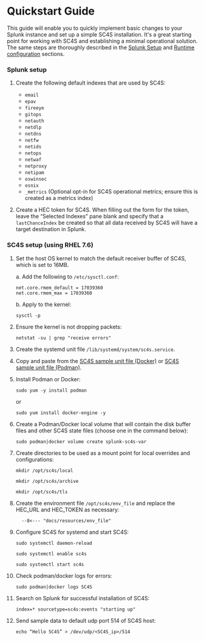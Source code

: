 # Quickstart Guide

This guide will enable you to quickly implement basic changes to your Splunk instance and set up a simple SC4S installation. It's a great starting point for working with SC4S and establishing a minimal operational solution. The same steps are thoroughly described in the [Splunk Setup](getting-started-splunk-setup.md) and [Runtime configuration](getting-started-runtime-configuration.md) sections.

### Splunk setup
1. Create the following default indexes that are used by SC4S:
    * `email`
    * `epav`
    * `fireeye`
    * `gitops`
    * `netauth`
    * `netdlp`
    * `netdns`
    * `netfw`
    * `netids`
    * `netops`
    * `netwaf`
    * `netproxy`
    * `netipam`
    * `oswinsec`
    * `osnix`
    * `_metrics` (Optional opt-in for SC4S operational metrics; ensure this is created as a metrics index)

 2. Create a HEC token for SC4S. When filling out the form for the token, leave the “Selected Indexes” pane blank and specify that a
 `lastChanceIndex` be created so that all data received by SC4S will have a target destination in Splunk.

### SC4S setup (using RHEL 7.6)
1. Set the host OS kernel to match the default receiver buffer of SC4S, which is set to 16MB.

   a. Add the following to `/etc/sysctl.conf`:
    
    ```
    net.core.rmem_default = 17039360
    net.core.rmem_max = 17039360
    ```
      
   b. Apply to the kernel:
    
    ```
    sysctl -p
    ```
        
2. Ensure the kernel is not dropping packets:

    ```
    netstat -su | grep "receive errors"
    ```

3. Create the systemd unit file `/lib/systemd/system/sc4s.service`.
4. Copy and paste from the
[SC4S sample unit file (Docker)](docker-systemd-general.md#unit-file) or [SC4S sample unit file (Podman)](podman-systemd-general.md#unit-file).

5. Install Podman or Docker:

    ```
    sudo yum -y install podman
    ```
    or
    ```
    sudo yum install docker-engine -y
    ```

6. Create a Podman/Docker local volume that will contain the disk buffer files and other SC4S state files
(choose one in the command below):

    ```
    sudo podman|docker volume create splunk-sc4s-var
    ```
  
7. Create directories to be used as a mount point for local overrides and configurations:

    ```mkdir /opt/sc4s/local```

    ```mkdir /opt/sc4s/archive```

    ```mkdir /opt/sc4s/tls```
  
8. Create the environment file `/opt/sc4s/env_file` and replace the HEC_URL and HEC_TOKEN as necessary:

    ```
      --8<--- "docs/resources/env_file"
    ```
  
9. Configure SC4S for systemd and start SC4S:

    ```sudo systemctl daemon-reload ```

    ```sudo systemctl enable sc4s```

    ```sudo systemctl start sc4s```

  
10. Check podman/docker logs for errors:

    ```
    sudo podman|docker logs SC4S
    ```
  
11. Search on Splunk for successful installation of SC4S:

    ```
    index=* sourcetype=sc4s:events "starting up"
    ```
  
12. Send sample data to default udp port 514 of SC4S host:

    ```
    echo “Hello SC4S” > /dev/udp/<SC4S_ip>/514
    ```
